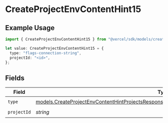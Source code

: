 # CreateProjectEnvContentHint15

## Example Usage

```typescript
import { CreateProjectEnvContentHint15 } from "@vercel/sdk/models/createprojectenvop.js";

let value: CreateProjectEnvContentHint15 = {
  type: "flags-connection-string",
  projectId: "<id>",
};
```

## Fields

| Field                                                                                                                                                                                                  | Type                                                                                                                                                                                                   | Required                                                                                                                                                                                               | Description                                                                                                                                                                                            |
| ------------------------------------------------------------------------------------------------------------------------------------------------------------------------------------------------------ | ------------------------------------------------------------------------------------------------------------------------------------------------------------------------------------------------------ | ------------------------------------------------------------------------------------------------------------------------------------------------------------------------------------------------------ | ------------------------------------------------------------------------------------------------------------------------------------------------------------------------------------------------------ |
| `type`                                                                                                                                                                                                 | [models.CreateProjectEnvContentHintProjectsResponse201ApplicationJSONResponseBodyCreated115Type](../models/createprojectenvcontenthintprojectsresponse201applicationjsonresponsebodycreated115type.md) | :heavy_check_mark:                                                                                                                                                                                     | N/A                                                                                                                                                                                                    |
| `projectId`                                                                                                                                                                                            | *string*                                                                                                                                                                                               | :heavy_check_mark:                                                                                                                                                                                     | N/A                                                                                                                                                                                                    |